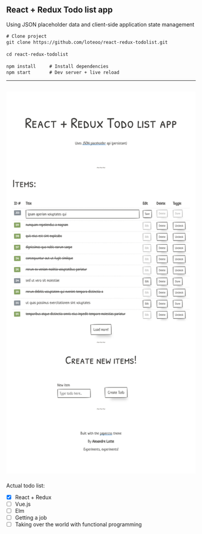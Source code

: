 ## React + Redux Todo list app

Using JSON placeholder data and client-side application state management

```
# Clone project
git clone https://github.com/loteoo/react-redux-todolist.git

cd react-redux-todolist

npm install     # Install dependencies
npm start       # Dev server + live reload
```

---
![Screenshot](https://raw.githubusercontent.com/loteoo/react-redux-todolist/master/src/screenshot.png)
---

Actual todo list:
- [x] React + Redux
- [ ] Vue.js
- [ ] Elm
- [ ] Getting a job
- [ ] Taking over the world with functional programming
